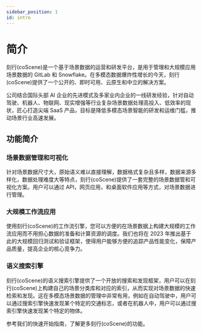 ```yaml
---
sidebar_position: 1
id: intro
---
```


# 简介

刻行(coScene)是一个基于场景数据的运营和研发平台，是用于管理和大规模应用场景数据的 GitLab 和 Snowflake。在多模态数据爆炸性增长的今天，刻行(coScene)提供了一个公开的、即时可用、云原生和中立的解决方案。

公司结合国际头部 AI 企业的先进模式及多家业内企业的一线研发经验，针对自动驾驶、机器人、物联网、现实增强等行业复杂场景数据处理高投入、低效率的现状，匠心打造尖端 SaaS 产品，目标是降低多模态场景智能的研发和运维门槛，推动场景行业高速发展。

## 功能简介

### 场景数据管理和可视化

针对场景数据尺寸大，原始语义难以直接理解，数据格式复杂且多样，数据来源多样化，数据处理难度大等特点，刻行(coScene)提供了一套完整的场景数据管和可视化方案。用户可以通过 API，网页应用，和桌面软件应用等方式，对场景数据进行管理。

### 大规模工作流应用

使用刻行(coScene)的工作流引擎，您可以方便的在场景数据上构建大规模的工作流应用而不用担心数据的准备和计算资源的调度。我们也将在 2023 年推出基于此的大规模回归测试和验证框架，使得用户能够方便的追踪产品性能变化，保障产品质量，提高企业的核心竞争力。

### 语义搜索引擎

刻行(coScene)的语义搜索引擎提供了一个开放的搜索和发现框架，用户可以在刻行(coScene)上构建自己的场景分类库和对应的索引，从而实现对场景数据的快速检索和发现。这在多模态场景数据的管理中非常有用，例如在自动驾驶中，用户可以通过搜索引擎快速发现某个特定的交通标志，或者在机器人中，用户可以通过搜索引擎快速发现某个特定的物体。

参考我们的快速开始指南，了解更多刻行(coScene)的功能。
